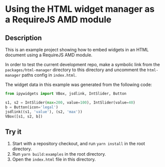# Using the HTML widget manager as a RequireJS AMD module

## Description

This is an example project showing how to embed widgets in an HTML document using a RequireJS AMD module.

In order to test the current development repo, make a symbolic link from the `packages/html-manager` directory to this directory and uncomment the `html-manager` paths config in `index.html`.

The widget data in this example was generated from the following code:

```python
from ipywidgets import VBox, jsdlink, IntSlider, Button

s1, s2 = IntSlider(max=200, value=100), IntSlider(value=40)
b = Button(icon='legal')
jsdlink((s1, 'value'), (s2, 'max'))
VBox([s1, s2, b])
```

## Try it

1. Start with a repository checkout, and run `yarn install` in the root directory.
2. Run `yarn build:examples` in the root directory.
3. Open the `index.html` file in this directory.
